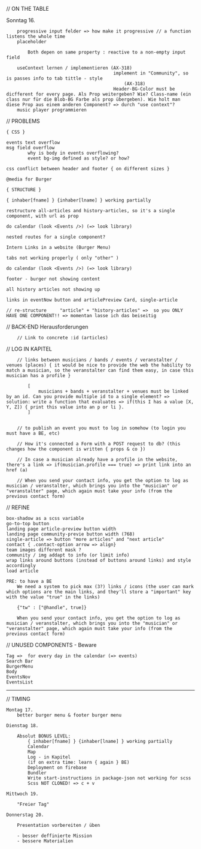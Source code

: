 // ON THE TABLE

Sonntag 16.
        
        progressive input felder => how make it progressive // a function listens the whole time
        placeholder

            Both depen on same property : reactive to a non-empty input field

        useContext lernen / implementieren (AX-318)
                                            implement in "Community", so is passes info to tab tittle - style
                                                (AX-318)
                                            Header-BG-Color must be dicfferent for every page. Als Prop weitergeben? Wie? Class-name (ein class nur für die Blob-BG Farbe als prop übergeben). Wie holt man diese Prop aus einem anderen Component? => durch "use context"?
        music player programmieren




// PROBLEMS

    { CSS }

    events text overflow 
    msg field overflow
            why is body in events overflowing?
            event bg-img defined as style? or how?

    css conflict between header and footer { on different sizes }

    @media for Burger

    { STRUCTURE }

    { inhaber[fname] } {inhaber[lname] } working partially

    restructure all-articles and history-articles, so it's a single component, with url as prop

    do calendar (look <Events />) (=> look library)

    nested routes for a single component?

    Intern Links in a website (Burger Menu)

    tabs not working properly ( only "other" )

    do calendar (look <Events />) (=> look library)

    footer - burger not showing content

    all history articles not showing up

    links in eventNow button and articlePreview Card, single-article

    // re-structure     "article" + "history-articles" =>  so you ONLY HAVE ONE COMPONENT!! => momentan lasse ich das beiseitig



// BACK-END Herausforderungen

        // Link to concrete :id (articles)
        
// LOG IN KAPITEL

        // links between musicians / bands / events / veranstalter / venues (places) { it would be nice to provide the web the hability to match a musician, so the veranstalter can find them easy, in case this musician has a profile }

            [ 
                musicians + bands + veranstalter + venues must be linked by an id. Can you provide multiple id to a single element? => solution: write a function that evaluates => if(this I has a value [X, Y, Z]) { print this value into an p or li }.
            ]

        
        // to publish an event you must to log in somehow (to login you must have a BE, etc)

        // How it's connected a Form with a POST request to db? (this changes how the component is written { props & co })

        // In case a musician already have a profile in the website, there's a link => if(musician.profile === true) => print link into an href (a)

        // When you send your contact info, you get the option to log as musician / veranstalter, which brings you into the "musician" or "veranstalter" page, which again must take your info (from the previous contact form)


// REFINE

    box-shadow as a scss variable
    go-to-top button
    landing page article-preview button width
    landing page community-previe button width (768)
    single-article => button "more articles" and "next article"
    contact { .contact-option arrow => align}
    team images different mask ?
    community / img addapt to info (or limit info)
    wrap links around buttons (instead of buttons around links) and style accordingly
    load article

    PRE: to have a BE
        We need a system to pick max (3?) links / icons (the user can mark which options are the main links, and they'll store a "important" key with the value "true" in the links)

        {"tw" : ["@handle", true]}

        When you send your contact info, you get the option to log as musician / veranstalter, which brings you into the "musician" or "veranstalter" page, which again must take your info (from the previous contact form)


// UNUSED COMPONENTS - Beware

    Tag =>  for every day in the calendar (=> events)
    Search Bar
    BurgerMenu
    Body
    EventsNov
    EventsList




***************************************************************************************************


// TIMING

        
    Montag 17. 
        better burger menu & footer burger menu

    Dienstag 18.

        Absolut BONUS LEVEL:
            { inhaber[fname] } {inhaber[lname] } working partially
            Calendar
            Map
            Log - in Kapitel
            (if on extra time: learn { again } BE)
            Deployment on firebase
            Bundler
            Write start-instructions in package-json not working for scss
            Scss NOT CLONED! => c + v

    Mittwoch 19.

        "Freier Tag"

    Donnerstag 20.

        Presentation vorbereiten / üben

        - besser deffinierte Mission
        - bessere Materialien